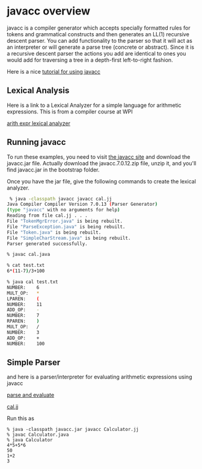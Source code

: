 # javacc overview

javacc is a compiler generator which accepts specially formatted rules for tokens and grammatical constructs
and then generates an LL(1) recursive descent parser. You can add functionality to the parser so that it will
act as an interpreter or will generate a parse tree (concrete or abstract). Since it is a recursive descent parser
the actions you add are identical to ones you would add for traversing a tree in a depth-first left-to-right fashion.

Here is a nice [tutorial for using javacc](https://www.engr.mun.ca/~theo/JavaCC-Tutorial/javacc-tutorial.pdf)

## Lexical Analysis
Here is a link to a Lexical Analyzer for a simple language for arithmetic expressions. This is from a compiler course at WPI

[arith expr lexical analyzer](https://web.cs.wpi.edu/~kal/courses/cs4533/JAVACC/JavaccScanner.htm)


## Running javacc
To run these examples, you need to visit [the javacc site](https://javacc.github.io/javacc/) and download the javacc.jar file.
Actually download the javacc.7.0.12.zip file, unzip it, and you'll find javacc.jar in the bootstrap folder. 

Once you have the jar file, give the following commands to create the lexical analyzer.

``` bash
 % java -classpath javacc javacc cal.jj 
Java Compiler Compiler Version 7.0.13 (Parser Generator)
(type "javacc" with no arguments for help)
Reading from file cal.jj . . .
File "TokenMgrError.java" is being rebuilt.
File "ParseException.java" is being rebuilt.
File "Token.java" is being rebuilt.
File "SimpleCharStream.java" is being rebuilt.
Parser generated successfully.

% javac cal.java

% cat test.txt
6*(11-7)/3+100

% java cal test.txt
NUMBER:    6
MULT_OP:   *
LPAREN:    (
NUMBER:    11
ADD_OP:    -
NUMBER:    7
RPAREN:    )
MULT_OP:   /
NUMBER:    3
ADD_OP:    +
NUMBER:    100
```

## Simple Parser
and here is a parser/interpreter for evaluating arithmetic expressions using javacc

[parse and evaluate](https://gist.github.com/jac18281828/2435b575b699684a4ee36201af472d04)

[cal.jj](./cal.jj)

Run this as
```
% java -classpath javacc.jar javacc Calculator.jj
% javac Calculator.java
% java Calculator
4*5+5*6
50
1+2
3
```

```
